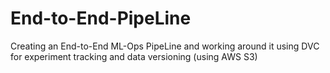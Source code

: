 # End-to-End-PipeLine
Creating an End-to-End ML-Ops PipeLine and working around it using DVC for experiment tracking and data versioning (using AWS S3)
